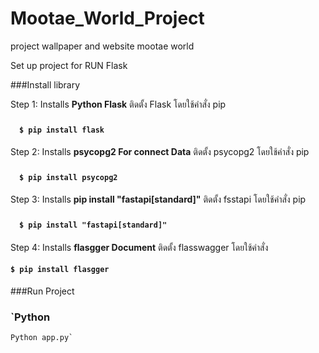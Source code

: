 # Mootae_World_Project
project wallpaper and website mootae world

Set up project for RUN Flask

###Install library

Step 1:
Installs **Python Flask** 
ติดตั้ง Flask โดยใช้คำสั่ง pip
#### 　`$ pip install flask`

Step 2:
Installs **psycopg2 For connect Data** 
ติดตั้ง psycopg2 โดยใช้คำสั่ง pip
#### 　`$ pip install psycopg2`

Step 3:
Installs **pip install "fastapi[standard]"** 
ติดตั้ง fsstapi โดยใช้คำสั่ง pip
#### 　`$ pip install "fastapi[standard]"`

Step 4: 
Installs **flasgger Document**
ติดตั้ง flasswagger โดยใช้คำสั่ง
#### `$ pip install flasgger`

###Run Project 
### `Python
    Python app.py`